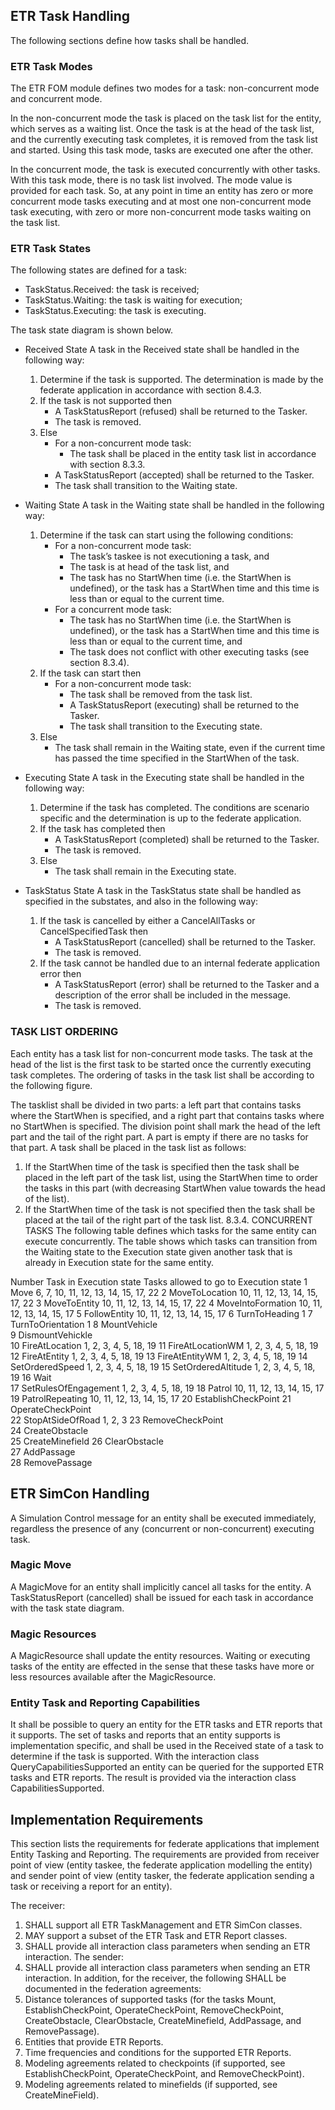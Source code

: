 
## ETR Task Handling

The following sections define how tasks shall be handled.

### ETR Task Modes

The ETR FOM module defines two modes for a task: non-concurrent mode and concurrent mode.

In the non-concurrent mode the task is placed on the task list for the entity, which serves as a waiting list. Once the task is at the head of the task list, and the currently executing task completes, it is removed from the task list and started. Using this task mode, tasks are executed one after the other.

In the concurrent mode, the task is executed concurrently with other tasks. With this task mode, there is no task list involved.
The mode value is provided for each task. So, at any point in time an entity has zero or more concurrent mode tasks executing and at most one non-concurrent mode task executing, with zero or more non-concurrent mode tasks waiting on the task list.

### ETR Task States

The following states are defined for a task:

* TaskStatus.Received: the task is received;
* TaskStatus.Waiting: the task is waiting for execution;
* TaskStatus.Executing: the task is executing.

The task state diagram is shown below.
  
* Received State
    A task in the Received state shall be handled in the following way:
    1. Determine if the task is supported. The determination is made by the federate application in accordance with section 8.4.3.
    2. If the task is not supported then
        * A TaskStatusReport (refused) shall be returned to the Tasker.
        * The task is removed.
    3. Else
        * For a non-concurrent mode task:
            * The task shall be placed in the entity task list in accordance with section 8.3.3.
        * A TaskStatusReport (accepted) shall be returned to the Tasker.
        * The task shall transition to the Waiting state.

* Waiting State
  A task in the Waiting state shall be handled in the following way:
    1.	Determine if the task can start using the following conditions:
        * For a non-concurrent mode task:
            * The task’s taskee is not executioning a task, and
            * The task is at head of the task list, and
            * The task has no StartWhen time (i.e. the StartWhen is undefined), or the task has a StartWhen time and this time is less than or equal to the current time.
        * For a concurrent mode task:
            * The task has no StartWhen time (i.e. the StartWhen is undefined), or the task has a StartWhen time and this time is less than or equal to the current time, and
            * The task does not conflict with other executing tasks (see section 8.3.4).
    2.	If the task can start then
        * For a non-concurrent mode task:
            * The task shall be removed from the task list.
            * A TaskStatusReport (executing) shall be returned to the Tasker.
            * The task shall transition to the Executing state.
    3.	Else
        * The task shall remain in the Waiting state, even if the current time has passed the time specified in the StartWhen of the task.

* Executing State
    A task in the Executing state shall be handled in the following way:
    1.	Determine if the task has completed. The conditions are scenario specific and the determination is up to the federate application.
    2.	If the task has completed then
        * A TaskStatusReport (completed) shall be returned to the Tasker.
        * The task is removed.
    3.	Else
        * The task shall remain in the Executing state.

* TaskStatus State
    A task in the TaskStatus state shall be handled as specified in the substates, and also in the following way:
    1.	If the task is cancelled by either a CancelAllTasks or CancelSpecifiedTask then
        * A TaskStatusReport (cancelled) shall be returned to the Tasker.
        * The task is removed.
    2.	If the task cannot be handled due to an internal federate application error then
        * A TaskStatusReport (error) shall be returned to the Tasker and a description of the error shall be included in the message.
        * The task is removed.

### TASK LIST ORDERING
Each entity has a task list for non-concurrent mode tasks. The task at the head of the list is the first task to be started once the currently executing task completes. The ordering of tasks in the task list shall be according to the following figure.

 
The tasklist shall be divided in two parts: a left part that contains tasks where the StartWhen is specified, and a right part that contains tasks where no StartWhen is specified. The division point shall mark the head of the left part and the tail of the right part. A part is empty if there are no tasks for that part.
A task shall be placed in the task list as follows:
1.	If the StartWhen time of the task is specified then the task shall be placed in the left part of the task list, using the StartWhen time to order the tasks in this part (with decreasing StartWhen value towards the head of the list).
2.	If the StartWhen time of the task is not specified then the task shall be placed at the tail of the right part of the task list.
8.3.4.	CONCURRENT TASKS
The following table defines which tasks for the same entity can execute concurrently. The table shows which tasks can transition from the Waiting state to the Execution state given another task that is already in Execution state for the same entity. 

Number	Task in Execution state	Tasks allowed to go to Execution state
1	Move	6, 7, 10, 11, 12, 13, 14, 15, 17, 22
2	MoveToLocation	10, 11, 12, 13, 14, 15, 17, 22
3	MoveToEntity	10, 11, 12, 13, 14, 15, 17, 22
4	MoveIntoFormation	10, 11, 12, 13, 14, 15, 17
5	FollowEntity	10, 11, 12, 13, 14, 15, 17
6	TurnToHeading	1
7	TurnToOrientation	1
8	MountVehicle	
9	DismountVehickle	
10	FireAtLocation	1, 2, 3, 4, 5, 18, 19
11	FireAtLocationWM	1, 2, 3, 4, 5, 18, 19
12	FireAtEntity	1, 2, 3, 4, 5, 18, 19
13	FireAtEntityWM	1, 2, 3, 4, 5, 18, 19
14	SetOrderedSpeed	1, 2, 3, 4, 5, 18, 19
15	SetOrderedAltitude	1, 2, 3, 4, 5, 18, 19
16	Wait	
17	SetRulesOfEngagement	1, 2, 3, 4, 5, 18, 19
18	Patrol	10, 11, 12, 13, 14, 15, 17
19	PatrolRepeating	10, 11, 12, 13, 14, 15, 17
20	EstablishCheckPoint	
21	OperateCheckPoint	
22	StopAtSideOfRoad	1, 2, 3
23	RemoveCheckPoint	
24	CreateObstacle	
25	CreateMinefield	
26	ClearObstacle	
27	AddPassage	
28	RemovePassage	

## ETR SimCon Handling
A Simulation Control message for an entity shall be executed immediately, regardless the presence of any (concurrent or non-concurrent) executing task.

### Magic Move
A MagicMove for an entity shall implicitly cancel all tasks for the entity. A TaskStatusReport (cancelled) shall be issued for each task in accordance with the task state diagram.

### Magic Resources
A MagicResource shall update the entity resources. Waiting or executing tasks of the entity are effected in the sense that these tasks have more or less resources available after the MagicResource.

### Entity Task and Reporting Capabilities
It shall be possible to query an entity for the ETR tasks and ETR reports that it supports. The set of tasks and reports that an entity supports is implementation specific, and shall be used in the Received state of a task to determine if the task is supported.
With the interaction class QueryCapabilitiesSupported an entity can be queried for the supported ETR tasks and ETR reports. The result is provided via the interaction class CapabilitiesSupported.

## Implementation Requirements
This section lists the requirements for federate applications that implement Entity Tasking and Reporting. The requirements are provided from receiver point of view (entity taskee, the federate application modelling the entity) and sender point of view (entity tasker, the federate application sending a task or receiving a report for an entity).

The receiver:
1.	SHALL support all ETR TaskManagement and ETR SimCon classes.
2.	MAY support a subset of the ETR Task and ETR Report classes.
3.	SHALL provide all interaction class parameters when sending an ETR interaction.
The sender:
4.	SHALL provide all interaction class parameters when sending an ETR interaction.
In addition, for the receiver, the following SHALL be documented in the federation agreements:
5.	Distance tolerances of supported tasks (for the tasks Mount, EstablishCheckPoint, OperateCheckPoint, RemoveCheckPoint, CreateObstacle, ClearObstacle, CreateMinefield, AddPassage, and RemovePassage).
6.	Entities that provide ETR Reports.
7.	Time frequencies and conditions for the supported ETR Reports.
8.	Modeling agreements related to checkpoints (if supported, see EstablishCheckPoint, OperateCheckPoint, and RemoveCheckPoint).
9.	Modeling agreements related to minefields (if supported, see CreateMineField).

